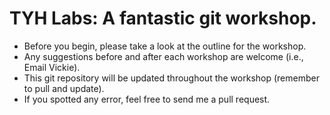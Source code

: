 # TYH Labs: A fantastic git workshop.
  - Before you begin, please take a look at the outline for the workshop.
  - Any suggestions before and after each workshop are welcome (i.e., Email Vickie).
  - This git repository will be updated throughout the workshop (remember to pull and update).
  - If you spotted any error, feel free to send me a pull request.
